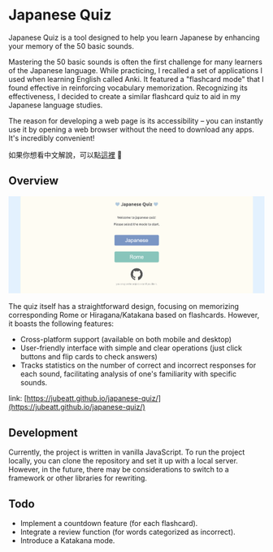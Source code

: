 # Japanese Quiz

Japanese Quiz is a tool designed to help you learn Japanese by enhancing your memory of the 50 basic sounds.

Mastering the 50 basic sounds is often the first challenge for many learners of the Japanese language. While practicing, I recalled a set of applications I used when learning English called Anki. It featured a "flashcard mode" that I found effective in reinforcing vocabulary memorization. Recognizing its effectiveness, I decided to create a similar flashcard quiz to aid in my Japanese language studies.

The reason for developing a web page is its accessibility – you can instantly use it by opening a web browser without the need to download any apps. It's incredibly convenient!

如果你想看中文解說，可以點[這裡](/README-zh.md) 🎉

## Overview

![scrrenshot](images/sceenshot.png)

The quiz itself has a straightforward design, focusing on memorizing corresponding Rome or Hiragana/Katakana based on flashcards. However, it boasts the following features:

- Cross-platform support (available on both mobile and desktop)
- User-friendly interface with simple and clear operations (just click buttons and flip cards to check answers)
- Tracks statistics on the number of correct and incorrect responses for each sound, facilitating analysis of one's familiarity with specific sounds.

link: [https://jubeatt.github.io/japanese-quiz/](https://jubeatt.github.io/japanese-quiz/)

## Development

Currently, the project is written in vanilla JavaScript. To run the project locally, you can clone the repository and set it up with a local server. However, in the future, there may be considerations to switch to a framework or other libraries for rewriting.

## Todo

- Implement a countdown feature (for each flashcard).
- Integrate a review function (for words categorized as incorrect).
- Introduce a Katakana mode.
